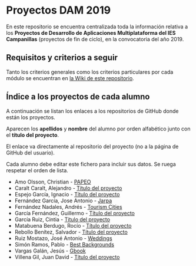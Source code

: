 # Proyectos DAM 2019

En este repositorio se encuentra centralizada toda la información relativa a los **Proyectos de Desarrollo de Aplicaciones Multiplataforma del IES Campanillas** (proyectos de fin de ciclo), en la convocatoria del año 2019.

## Requisitos y criterios a seguir

Tanto los criterios generales como los criterios particulares por cada módulo se encuentran en [la Wiki de este repositorio](https://github.com/IESCampanillas/proyectos-dam-2019/wiki).

## Índice a los proyectos de cada alumno

A continuación se listan los enlaces a los repositorios de GitHub donde están los proyectos.

Aparecen los **apellidos** y **nombre** del alumno por orden alfabético junto con el **título del proyecto**.

El enlace va directamente al repositorio del proyecto (no a la página de GitHub del usuario).

Cada alumno debe editar este fichero para incluir sus datos. Se ruega respetar el orden de lista.

* Amo Olsson, Christian - [PAPEO](https://github.com/christianraulamo/Proyecto_Final)
* Caralt Caralt, Alejandro - [Título del proyecto](enlace)
* Espejo García, Ignacio - [Título del proyecto](enlace)
* Fernández García, Jose Antonio - [Jarpa](https://github.com/joseanfernandez/Jarpa)
* Fernández Nadales, Andrés - [Tourism Cities](https://github.com/andresfernandeznad/TourismCitiesAndroid)
* García Fernández, Guillermo - [Título del proyecto](enlace)
* García Ruiz, Cintia - [Título del proyecto](enlace)
* Matabuena Berdugo, Rocío - [Título del proyecto](enlace)
* Rebollo Benítez, Salvador - [Título del proyecto](enlace)
* Ruiz Mostazo, José Antonio - [Weddings](https://github.com/joseantonioruizmostazo/Proyecto_Final)
* Simón Ramos, Pablo - [Best Backgrounds](https://github.com/Pasira/BestBackgrounds)
* Vargas Galán, Jesús - [Gbook](https://github.com/jesusvargasgalan/Gbook-IOS)
* Villena Gil, Juan David - [Título del proyecto](enlace)
